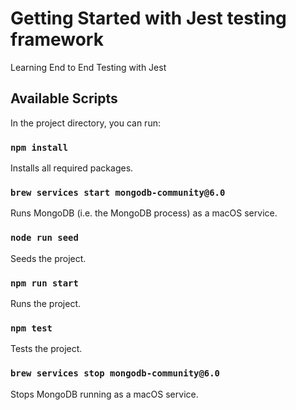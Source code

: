 # Getting Started with Jest testing framework

Learning End to End Testing with Jest

## Available Scripts

In the project directory, you can run:

### `npm install`

Installs all required packages.

### `brew services start mongodb-community@6.0`
Runs MongoDB (i.e. the MongoDB process) as a macOS service.

### `node run seed`

Seeds the project.

### `npm run start`

Runs the project.

### `npm test`

Tests the project.

### `brew services stop mongodb-community@6.0`
Stops MongoDB running as a macOS service.
